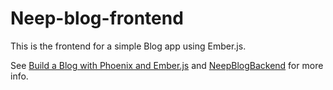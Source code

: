 # Neep-blog-frontend

This is the frontend for a simple Blog app using Ember.js.

See [Build a Blog with Phoenix and Ember.js](http://maxwellholder.com/blog/build-a-blog-with-phoenix-and-ember) and [NeepBlogBackend](https://github.com/stoft/neep_blog_backend) for more info.

